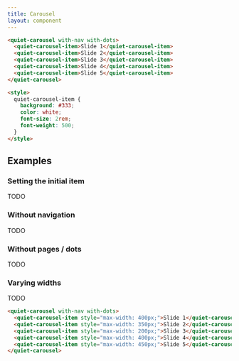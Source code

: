 ```yaml
---
title: Carousel
layout: component
---
```


```html {.example}
<quiet-carousel with-nav with-dots>
  <quiet-carousel-item>Slide 1</quiet-carousel-item>
  <quiet-carousel-item>Slide 2</quiet-carousel-item>
  <quiet-carousel-item>Slide 3</quiet-carousel-item>
  <quiet-carousel-item>Slide 4</quiet-carousel-item>
  <quiet-carousel-item>Slide 5</quiet-carousel-item>
</quiet-carousel>

<style>
  quiet-carousel-item {
    background: #333;
    color: white;
    font-size: 2rem;
    font-weight: 500;
  }
</style>
```

## Examples

### Setting the initial item

TODO


### Without navigation

TODO

### Without pages / dots

TODO

### Varying widths

TODO

```html {.example}
<quiet-carousel with-nav with-dots>
  <quiet-carousel-item style="max-width: 400px;">Slide 1</quiet-carousel-item>
  <quiet-carousel-item style="max-width: 350px;">Slide 2</quiet-carousel-item>
  <quiet-carousel-item style="max-width: 200px;">Slide 3</quiet-carousel-item>
  <quiet-carousel-item style="max-width: 400px;">Slide 4</quiet-carousel-item>
  <quiet-carousel-item style="max-width: 450px;">Slide 5</quiet-carousel-item>
</quiet-carousel>
```